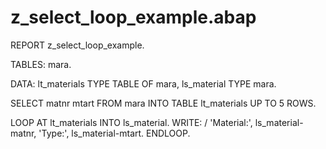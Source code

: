 # z_select_loop_example.abap
REPORT z_select_loop_example.

TABLES: mara.

DATA: lt_materials TYPE TABLE OF mara,
      ls_material  TYPE mara.

SELECT matnr mtart
  FROM mara
  INTO TABLE lt_materials
  UP TO 5 ROWS.

LOOP AT lt_materials INTO ls_material.
  WRITE: / 'Material:', ls_material-matnr,
         'Type:', ls_material-mtart.
ENDLOOP.
